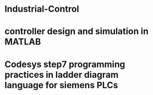 # Industrial-Control
# controller design and simulation in MATLAB
# Codesys step7 programming practices in ladder diagram language for siemens PLCs
